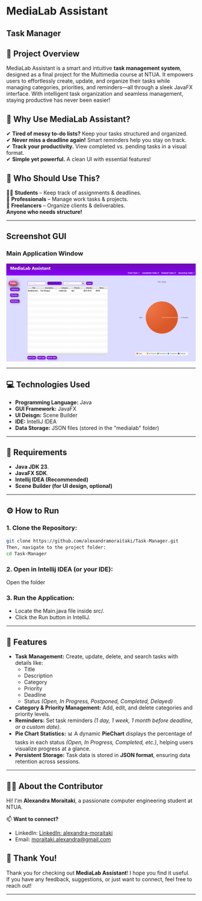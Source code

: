 # MediaLab Assistant
## Task Manager

## 📝 Project Overview
MediaLab Assistant is a smart and intuitive **task management system**, designed as a final project for the Multimedia course at NTUA. It empowers users to effortlessly create, update, and organize their tasks while managing categories, priorities, and reminders—all through a sleek JavaFX interface. With intelligent task organization and seamless management, staying productive has never been easier! 

## 🚀 Why Use MediaLab Assistant?
✔ **Tired of messy to-do lists?** Keep your tasks structured and organized.  
✔ **Never miss a deadline again!** Smart reminders help you stay on track.  
✔ **Track your productivity.** View completed vs. pending tasks in a visual format.  
✔ **Simple yet powerful.** A clean UI with essential features!

## 🎯 Who Should Use This?
👩‍🎓 **Students** – Keep track of assignments & deadlines.  
💼 **Professionals** – Manage work tasks & projects.  
📝 **Freelancers** – Organize clients & deliverables.  
 **Anyone who needs structure!**  

---

## Screenshot GUI
### Main Application Window
![MainUI](screenshots/main-ui.png)

---

## 💻 Technologies Used
- **Programming Language:** Java  
- **GUI Framework:** JavaFX 
- **UI Deisgn:** Scene Builder
- **IDE:** IntelliJ IDEA  
- **Data Storage:** JSON files (stored in the "medialab" folder)

---
## 🔧 Requirements
- **Java JDK 23**.
- **JavaFX SDK**.
- **Intellij IDEA (Recommended)**
- **Scene Builder (for UI design, optional)**
---


## ⚙️ How to Run
### 1. Clone the Repository:
```bash
git clone https://github.com/alexandramoraitaki/Task-Manager.git
Then, navigate to the project folder:
cd Task-Manager
```
### 2. Open in Intellij IDEA (or your IDE):
Open the folder
### 3. Run the Application:
- Locate the Main.java file inside src/.
- Click the Run button in IntelliJ.

---

## 📝 Features
- **Task Management:** Create, update, delete, and search tasks with details like:
  - Title  
  - Description  
  - Category  
  - Priority  
  - Deadline  
  - Status *(Open, In Progress, Postponed, Completed, Delayed)*  
- **Category & Priority Management:** Add, edit, and delete categories and priority levels.  
- **Reminders:** Set task reminders *(1 day, 1 week, 1 month before deadline, or a custom date)*.
- **Pie Chart Statistics:** 📊 A dynamic **PieChart** displays the percentage of tasks in each status *(Open, In Progress, Completed, etc.)*, helping users visualize progress at a glance.  
- **Persistent Storage:** Task data is stored in **JSON format**, ensuring data retention across sessions.  

---

## 👩‍💻 About the Contributor  
Hi! I'm **Alexandra Moraitaki**, a passionate computer engineering student at NTUA.  

📫 **Want to connect?**  
- LinkedIn: [LinkedIn: alexandra-moraitaki](https://www.linkedin.com/in/alexandra-moraitaki/)
- Email: moraitaki.alexandra@gmail.com 

## 🙌 Thank You!  
Thank you for checking out **MediaLab Assistant**! I hope you find it useful.  
If you have any feedback, suggestions, or just want to connect, feel free to reach out!  

---






